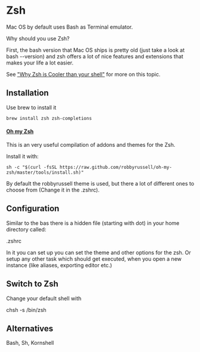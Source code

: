 # Zsh

Mac OS by default uses Bash as Terminal emulator.

Why should you use Zsh?

First, the bash version that Mac OS ships is pretty old (just take a look at bash --version) and zsh offers a lot of nice features and extensions that makes your life a lot easier.

See ["Why Zsh is Cooler than your shell"](http://de.slideshare.net/jaguardesignstudio/why-zsh-is-cooler-than-your-shell-16194692) for more on this topic.


## Installation

Use brew to install it

```brew install zsh zsh-completions```

#### [Oh my Zsh](https://github.com/robbyrussell/oh-my-zsh)

This is an very useful compilation of addons and themes for the Zsh.

Install it with:

```sh -c "$(curl -fsSL https://raw.github.com/robbyrussell/oh-my-zsh/master/tools/install.sh)"```

By default the robbyrussell theme is used, but there a lot of different ones to choose from (Change it in the .zshrc).


## Configuration

Similar to the bas there is a hidden file (starting with dot) in your home directory called:

.zshrc

In it you can set up you can set the theme and other options for the zsh. Or setup any other task which should get executed, when you open a new instance (like aliases, exporting editor etc.)


## Switch to Zsh

Change your default shell with

chsh -s /bin/zsh


## Alternatives

Bash, Sh, Kornshell
